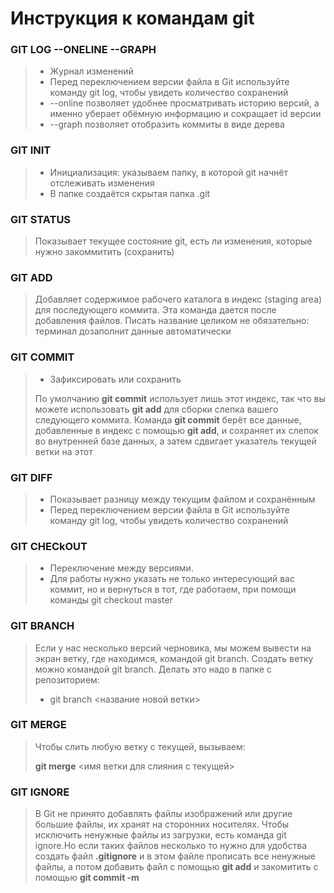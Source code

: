 # Инструкция к командам git
### GIT LOG --ONELINE --GRAPH
>*   Журнал изменений
>*   Перед переключением версии файла в Git используйте команду git log, чтобы увидеть количество сохранений
>*   --online позволяет удобнее просматривать историю версий, а именно уберает обёмную информацию и сокращает id версии
>*   --graph позволяет отобразить коммиты в виде дерева    
### GIT INIT
>*    Инициализация: указываем папку, в которой git начнёт отслеживать изменения
>*    В папке создаётся скрытая папка .git
### GIT STATUS
>Показывает текущее состояние git, есть
ли изменения, которые нужно закоммитить
(сохранить)
### GIT ADD
>Добавляет содержимое рабочего каталога в индекс (staging area) для последующего коммита. Эта команда дается после добавления файлов. Писать название целиком не обязательно: терминал дозаполнит данные автоматически
### GIT COMMIT
>*  Зафиксировать или сохранить
>
>По умолчанию **git commit** использует лишь этот индекс, так что вы можете использовать **git add** для сборки слепка вашего следующего коммита. Команда **git commit** берёт все данные, добавленные в индекс с помощью **git add**, и сохраняет их слепок во внутренней базе данных, а затем сдвигает указатель текущей ветки на этот
### GIT DIFF
>*    Показывает разницу между текущим файлом
>    и сохранённым
>*    Перед переключением версии файла в Git
>    используйте команду git log, чтобы увидеть
>    количество сохранений
### GIT CHECkOUT
>* Переключение между версиями.
>* Для работы нужно указать не только интересующий вас коммит, но и вернуться в тот, где работаем, при помощи команды git checkout master
### GIT BRANCH
>    Если у нас несколько версий черновика, мы
>    можем вывести на экран ветку, где находимся,
>    командой git branch.
>    Создать ветку можно командой git branch.
>    Делать это надо в папке с репозиторием: 
>*    git branch <название новой ветки>
### GIT MERGE
>    Чтобы слить любую ветку с текущей, вызываем:
>    
>    **git merge** <имя ветки для слияния с текущей>
### GIT IGNORE
>    В Git не принято добавлять файлы изображений или другие большие файлы, их хранят на сторонних носителях. Чтобы исключить ненужные файлы из загрузки, есть команда git ignore.Но если таких файлов несколько то нужно для удобства создать файл **.gitignore** и в этом файле прописать все ненужные файлы, а потом добавить файл с помощью **git add** и закомитить с помощью **git commit -m**
